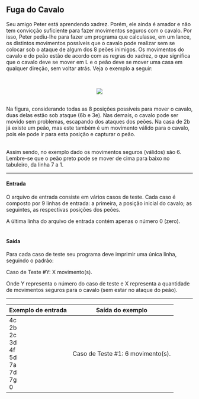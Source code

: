 ## Fuga do Cavalo
Seu amigo Peter está aprendendo xadrez. Porém, ele ainda é amador e não tem convicção suficiente para fazer movimentos seguros com o cavalo. Por isso, Peter pediu-lhe para fazer um programa que calculasse, em um lance, os distintos movimentos possíveis que o cavalo pode realizar sem se colocar sob o ataque de algum dos 8 peões inimigos. Os movimentos do cavalo e do peão estão de acordo com as regras do xadrez, o que significa que o cavalo deve se mover em L e o peão deve se mover uma casa em qualquer direção, sem voltar atrás. Veja o exemplo a seguir:

<br>
<p align="center">
  <img src="https://resources.beecrowd.com.br/gallery/images/problems/UOJ_1147.JPG" />
</p> <br>
Na figura, considerando todas as 8 posições possíveis para mover o cavalo, duas delas estão sob ataque (6b e 3e). Nas demais, o cavalo pode ser movido sem problemas, escapando dos ataques dos peões. Na casa de 2b já existe um peão, mas este também é um movimento válido para o cavalo, pois ele pode ir para esta posição e capturar o peão.

<br> Assim sendo, no exemplo dado os movimentos seguros (válidos) são 6. Lembre-se que o peão preto pode se mover de cima para baixo no tabuleiro, da linha 7 a 1.

---
#### Entrada
O arquivo de entrada consiste em vários casos de teste. Cada caso é composto por 9 linhas de entrada: a primeira, a posição inicial do cavalo; as seguintes, as respectivas posições dos peões.

A última linha do arquivo de entrada contém apenas o número 0 (zero).
<br> <br>
#### Saída
Para cada caso de teste seu programa deve imprimir uma única linha, seguindo o padrão:

Caso de Teste #Y: X movimento(s).

Onde Y representa o número do caso de teste e X representa a quantidade de movimentos seguros para o cavalo (sem estar no ataque do peão).

---

Exemplo de entrada  | Saída do exemplo
------------- | -------------
4c<br> 2b <br> 2c <br> 3d<br> 4f<br> 5d <br> 7a <br> 7d <br> 7g <br> 0 | Caso de Teste #1: 6 movimento(s).
